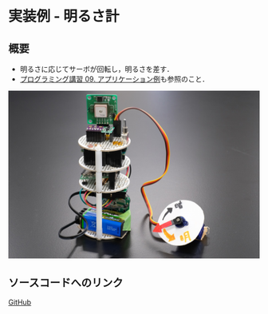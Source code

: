 # 実装例 - 明るさ計
## 概要
+ 明るさに応じてサーボが回転し，明るさを差す．
+ [プログラミング講習 09. アプリケーション例](../ProgrammingTutorial10_Application)も参照のこと．

![](./img/overview.JPG)

## ソースコードへのリンク
[GitHub](https://github.com/meltingrabbit/CanSatForHighSchoolStudents/tree/master/Arduino/App_LightMeter)
